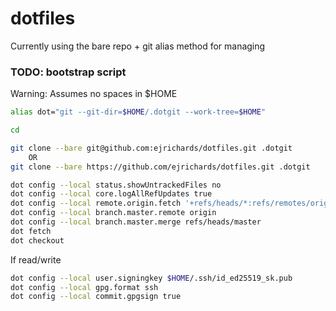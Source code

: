 # dotfiles
Currently using the bare repo + git alias method for managing

### TODO: bootstrap script
Warning: Assumes no spaces in $HOME
```bash
alias dot="git --git-dir=$HOME/.dotgit --work-tree=$HOME"

cd

git clone --bare git@github.com:ejrichards/dotfiles.git .dotgit
    OR
git clone --bare https://github.com/ejrichards/dotfiles.git .dotgit

dot config --local status.showUntrackedFiles no
dot config --local core.logAllRefUpdates true
dot config --local remote.origin.fetch '+refs/heads/*:refs/remotes/origin/*'
dot config --local branch.master.remote origin
dot config --local branch.master.merge refs/heads/master
dot fetch
dot checkout
```

If read/write
```bash
dot config --local user.signingkey $HOME/.ssh/id_ed25519_sk.pub
dot config --local gpg.format ssh
dot config --local commit.gpgsign true
```
